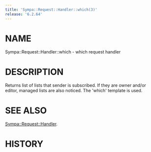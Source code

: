 ```yaml
---
title: 'Sympa::Request::Handler::which(3)'
release: '6.2.64'
---
```


# NAME

Sympa::Request::Handler::which - which request handler

# DESCRIPTION

Returns list of lists that sender is subscribed. If they are
owner and/or editor, managed lists are also noticed.
The 'which' template is used.

# SEE ALSO

[Sympa::Request::Handler](./Sympa-Request-Handler.3.md).

# HISTORY
